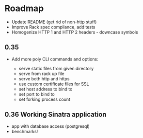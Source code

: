 # Roadmap

- Update README (get rid of non-http stuff)
- Improve Rack spec compliance, add tests
- Homogenize HTTP 1 and HTTP 2 headers - downcase symbols

## 0.35

- Add more poly CLI commands and options:

  - serve static files from given directory
  - serve from rack up file
  - serve both http and https
  - use custom certificate files for SSL
  - set host address to bind to
  - set port to bind to
  - set forking process count

## 0.36 Working Sinatra application

- app with database access (postgresql)
- benchmarks!
